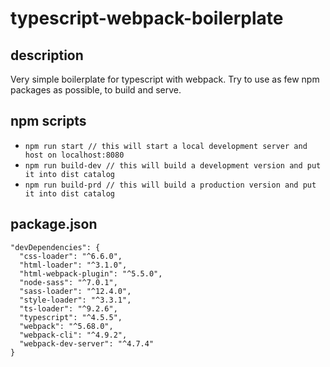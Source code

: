 # typescript-webpack-boilerplate

## description
Very simple boilerplate for typescript with webpack. Try to use as few npm packages as possible, to build and serve.

## npm scripts
- `npm run start // this will start a local development server and host on localhost:8080`
- `npm run build-dev // this will build a development version and put it into dist catalog`
- `npm run build-prd // this will build a production version and put it into dist catalog`

## package.json
```
"devDependencies": {
  "css-loader": "^6.6.0",
  "html-loader": "^3.1.0",
  "html-webpack-plugin": "^5.5.0",
  "node-sass": "^7.0.1",
  "sass-loader": "^12.4.0",
  "style-loader": "^3.3.1",
  "ts-loader": "^9.2.6",
  "typescript": "^4.5.5",
  "webpack": "^5.68.0",
  "webpack-cli": "^4.9.2",
  "webpack-dev-server": "^4.7.4"
}
```
